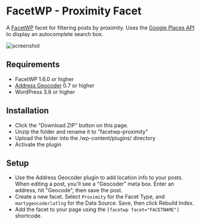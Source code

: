 FacetWP - Proximity Facet
=======================

A [FacetWP](https://facetwp.com/) facet for filtering posts by proximity. Uses the [Google Places API](https://developers.google.com/places/documentation/autocomplete) to display an autocomplete search box.

![screenshot](http://i.imgur.com/zWolfCb.png)

## Requirements
* FacetWP 1.6.0 or higher
* [Address Geocoder](http://wordpress.org/plugins/address-geocoder/) 0.7 or higher
* WordPress 3.8 or higher

## Installation
* Click the "Download ZIP" button on this page.
* Unzip the folder and rename it to "facetwp-proximity"
* Upload the folder into the /wp-content/plugins/ directory
* Activate the plugin

## Setup
* Use the Address Geocoder plugin to add location info to your posts. When editing a post, you'll see a "Geocoder" meta box. Enter an address,  hit "Geocode", then save the post.
* Create a new facet. Select `Proximity` for the Facet Type, and `martygeocoderlatlng` for the Data Source. Save, then click Rebuild Index.
* Add the facet to your page using the `[facetwp facet="FACETNAME"]` shortcode.
